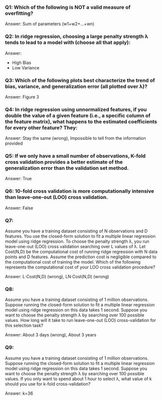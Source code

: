 ### Q1: Which of the following is NOT a valid measure of overfitting?
Answer: Sum of parameters (w1+w2+...+wn)

### Q2: In ridge regression, choosing a large penalty strength λ tends to lead to a model with (choose all that apply):
Answer:
- High Bias
- Low Variance

### Q3: Which of the following plots best characterize the trend of bias, variance, and generalization error (all plotted over λ)?
Answer: Figure 3

### Q4: In ridge regression using unnormalized features, if you double the value of a given feature (i.e., a specific column of the feature matrix), what happens to the estimated coefficients for every other feature? They:
Answer: Stay the same (wrong), Impossible to tell from the information provided

### Q5: If we only have a small number of observations, K-fold cross validation provides a better estimate of the generalization error than the validation set method.
Answer: True

### Q6: 10-fold cross validation is more computationally intensive than leave-one-out (LOO) cross validation.
Answer: False

### Q7: 
Assume you have a training dataset consisting of N observations and D features. You use the closed-form solution to fit a multiple linear regression model using ridge regression. To choose the penalty strength λ, you run leave-one-out (LOO) cross validation searching over L values of λ. Let Cost(N,D) be the computational cost of running ridge regression with N data points and D features. Assume the prediction cost is negligible compared to the computational cost of training the model. Which of the following represents the computational cost of your LOO cross validation procedure?

Answer: L⋅Cost(N,D) (wrong), LN⋅Cost(N,D) (wrong)

### Q8: 
Assume you have a training dataset consisting of 1 million observations. Suppose running the closed-form solution to fit a multiple linear regression model using ridge regression on this data takes 1 second. Suppose you want to choose the penalty strength λ by searching over 100 possible values. How long will it take to run leave-one-out (LOO) cross-validation for this selection task?

Answer: About 3 days (wrong), About 3 years

### Q9:
Assume you have a training dataset consisting of 1 million observations. Suppose running the closed-form solution to fit a multiple linear regression model using ridge regression on this data takes 1 second. Suppose you want to choose the penalty strength λ by searching over 100 possible values. If you only want to spend about 1 hour to select λ, what value of k should you use for k-fold cross-validation?

Answer: k=36

